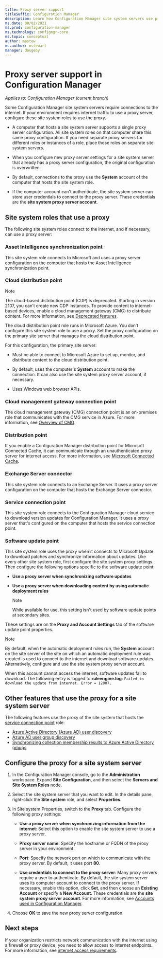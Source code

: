 ```yaml
---
title: Proxy server support
titleSuffix: Configuration Manager
description: Learn how Configuration Manager site system servers use proxy servers.
ms.date: 08/02/2021
ms.prod: configuration-manager
ms.technology: configmgr-core
ms.topic: conceptual
author: mestew
ms.author: mstewart
manager: dougeby
---
```


# Proxy server support in Configuration Manager

*Applies to: Configuration Manager (current branch)*

Some Configuration Manager site system servers require connections to the internet. If your environment requires internet traffic to use a proxy server, configure these site system roles to use the proxy.  

- A computer that hosts a site system server supports a single proxy server configuration. All site system roles on that computer share this same proxy configuration. If you need separate proxy servers for different roles or instances of a role, place those roles on separate site system servers.  

- When you configure new proxy server settings for a site system server that already has a proxy server configuration, the original configuration is overwritten.  

- By default, connections to the proxy use the **System** account of the computer that hosts the site system role.  

- If the computer account can't authenticate, the site system server can store user credentials to connect to the proxy server. These credentials are the **site system proxy server account**.  

## Site system roles that use a proxy

The following site system roles connect to the internet, and if necessary, can use a proxy server:  

### Asset Intelligence synchronization point

This site system role connects to Microsoft and uses a proxy server configuration on the computer that hosts the Asset Intelligence synchronization point.  

### Cloud distribution point

> [!NOTE]
> The cloud-based distribution point (CDP) is deprecated. Starting in version 2107, you can't create new CDP instances.<!-- 10247883 --> To provide content to internet-based devices, enable a cloud management gateway (CMG) to distribute content. For more information, see [Deprecated features](../changes/deprecated/removed-and-deprecated-cmfeatures.md#deprecated-features).

The cloud distribution point role runs in Microsoft Azure. You don't configure this site system role to use a proxy. Set the proxy configuration on the primary site server that manages the cloud distribution point.  

For this configuration, the primary site server:  

- Must be able to connect to Microsoft Azure to set up, monitor, and distribute content to the cloud distribution point.  

- By default, uses the computer's **System** account to make the connection. It can also use the site system proxy server account, if necessary.  

- Uses Windows web browser APIs.  

### Cloud management gateway connection point

The cloud management gateway (CMG) connection point is an on-premises role that communicates with the CMG service in Azure. For more information, see [Overview of CMG](../../clients/manage/cmg/overview.md).

### Distribution point

<!-- 5856396 -->

If you enable a Configuration Manager distribution point for Microsoft Connected Cache, it can communicate through an unauthenticated proxy server for internet access. For more information, see [Microsoft Connected Cache](../hierarchy/microsoft-connected-cache.md).

### Exchange Server connector

This site system role connects to an Exchange Server. It uses a proxy server configuration on the computer that hosts the Exchange Server connector.  

### Service connection point

This site system role connects to the Configuration Manager cloud service to download version updates for Configuration Manager. It uses a proxy server that's configured on the computer that hosts the service connection point.  

### Software update point

This site system role uses the proxy when it connects to Microsoft Update to download patches and synchronize information about updates. Like every other site system role, first configure the site system proxy settings. Then configure the following options specific to the software update point:  

- **Use a proxy server when synchronizing software updates**  

- **Use a proxy server when downloading content by using automatic deployment rules**  

    > [!NOTE]
    > While available for use, this setting isn't used by software update points at secondary sites.  

These settings are on the **Proxy and Account Settings** tab of the software update point properties.  

> [!NOTE]
> By default, when the automatic deployment rules run, the **System** account on the site server of the site on which an automatic deployment rule was created is used to connect to the internet and download software updates. Alternatively, configure and use the site system proxy server account.
>
> When this account cannot access the internet, software updates fail to download. The following entry is logged to **ruleengine.log**:
> `Failed to download the update from internet. Error = 12007.`

## <a name="bkmk_other"></a> Other features that use the proxy for a site system server

The following features use the proxy of the site system that hosts the [service connection point](#service-connection-point) role: <!--5913817-->

- [Azure Active Directory (Azure AD) user discovery](../../servers/deploy/configure/about-discovery-methods.md#azureaddisc)
- [Azure AD user group discovery](../../servers/deploy/configure/about-discovery-methods.md#bkmk_azuregroupdisco)
- [Synchronizing collection membership results to Azure Active Directory groups](../../clients/manage/collections/create-collections.md#bkmk_aadcollsync)

## Configure the proxy for a site system server  

1. In the Configuration Manager console, go to the **Administration** workspace. Expand **Site Configuration**, and then select the **Servers and Site System Roles** node.  

2. Select the site system server that you want to edit. In the details pane, right-click the **Site system** role, and select **Properties**.  

3. In Site system Properties, switch to the **Proxy** tab. Configure the following proxy settings:  

    - **Use a proxy server when synchronizing information from the internet**: Select this option to enable the site system server to use a proxy server.  

    - **Proxy server name**: Specify the hostname or FQDN of the proxy server in your environment.  

    - **Port**: Specify the network port on which to communicate with the proxy server. By default, it uses port **80**.  

    - **Use credentials to connect to the proxy server**: Many proxy servers require a user to authenticate. By default, the site system server uses its computer account to connect to the proxy server. If necessary, enable this option, click **Set**, and then choose an **Existing Account** or specify a **New Account**. These credentials are the **site system proxy server account**.  For more information, see [Accounts used in Configuration Manager](../hierarchy/accounts.md).  

4. Choose **OK** to save the new proxy server configuration.  

## Next steps

If your organization restricts network communication with the internet using a firewall or proxy device, you need to allow access to internet endpoints. For more information, see [internet access requirements](internet-endpoints.md).
